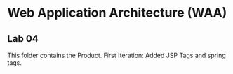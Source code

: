 # Web Application Architecture (WAA)

## Lab 04

This folder contains the Product.
First Iteration: Added JSP Tags and spring tags.
